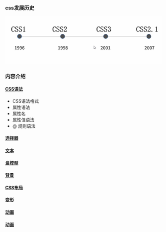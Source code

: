 ### css发展历史
![](/css/images/history.png)

### 内容介绍
#### [CSS语法](/css/syntax.md)
- CSS语法格式
- 属性语法
- 属性名
- 属性值语法
- @ 规则语法

#### [选择器](/css/selector.md)

#### [文本](/css/text.md)

#### [盒模型](/css/box.md)

#### [背景](/css/background.md)

#### [CSS布局](/css/layout.md)

#### [变形](/css/distortion.md)

#### [动画](/css/animation.md)

#### [动画](/css/font.md)
